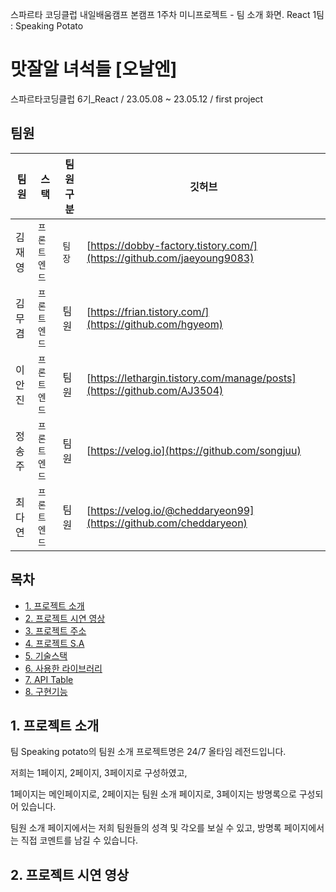 스파르타 코딩클럽 내일배움캠프 본캠프 1주차 미니프로젝트 - 팀 소개 화면. React 1팀 : Speaking Potato

# 맛잘알 녀석들 [오날엔]

스파르타코딩클럽 6기_React / 23.05.08 ~ 23.05.12 / first project

## 팀원

| 팀원   | 스택         | 팀원구분 | 깃허브                                      | 
| ------ | ------------ | -------- | ------------------------------------------- | 
| 김재영 | `프론트엔드` | `팀장`   | [https://dobby-factory.tistory.com/](https://github.com/jaeyoung9083)     | 
| 김무겸 | `프론트엔드` | 팀원     | [https://frian.tistory.com/](https://github.com/hgyeom) |      
| 이안진 | `프론트엔드` | 팀원     | [https://lethargin.tistory.com/manage/posts](https://github.com/AJ3504) |         |
| 정송주 | `프론트엔드`     | 팀원     | [https://velog.io](https://github.com/songjuu)     | 
| 최다연 | `프론트엔드`     | 팀원     | [https://velog.io/@cheddaryeon99](https://github.com/cheddaryeon)     | 

## 목차

-   [1. 프로젝트 소개](#1-프로젝트-소개)
-   [2. 프로젝트 시연 영상](#2-프로젝트-시연-영상)
-   [3. 프로젝트 주소](#3-프로젝트-주소)
-   [4. 프로젝트 S.A](#4-프로젝트-sa)
-   [5. 기술스택](#5-기술스택)
-   [6. 사용한 라이브러리](#6-사용한-라이브러리)
-   [7. API Table](#7-api-table)
-   [8. 구현기능](#8-구현-기능)

## 1. 프로젝트 소개

팀 Speaking potato의 팀원 소개 프로젝트명은 24/7 올타임 레전드입니다. 

저희는 1페이지, 2페이지, 3페이지로 구성하였고,

1페이지는 메인페이지로, 2페이지는 팀원 소개 페이지로, 3페이지는 방명록으로 구성되어 있습니다.

팀원 소개 페이지에서는 저희 팀원들의 성격 및 각오를 보실 수 있고, 방명록 페이지에서는 직접 코멘트를 남길 수 있습니다.

## 2. 프로젝트 시연 영상
